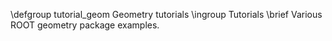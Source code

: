 \defgroup tutorial_geom Geometry tutorials
\ingroup Tutorials
\brief Various ROOT geometry package examples.
